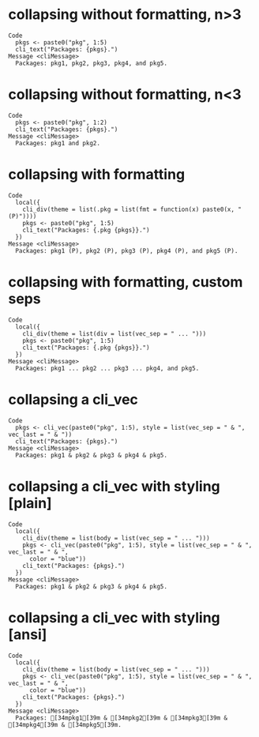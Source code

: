 # collapsing without formatting, n>3

    Code
      pkgs <- paste0("pkg", 1:5)
      cli_text("Packages: {pkgs}.")
    Message <cliMessage>
      Packages: pkg1, pkg2, pkg3, pkg4, and pkg5.

# collapsing without formatting, n<3

    Code
      pkgs <- paste0("pkg", 1:2)
      cli_text("Packages: {pkgs}.")
    Message <cliMessage>
      Packages: pkg1 and pkg2.

# collapsing with formatting

    Code
      local({
        cli_div(theme = list(.pkg = list(fmt = function(x) paste0(x, " (P)"))))
        pkgs <- paste0("pkg", 1:5)
        cli_text("Packages: {.pkg {pkgs}}.")
      })
    Message <cliMessage>
      Packages: pkg1 (P), pkg2 (P), pkg3 (P), pkg4 (P), and pkg5 (P).

# collapsing with formatting, custom seps

    Code
      local({
        cli_div(theme = list(div = list(vec_sep = " ... ")))
        pkgs <- paste0("pkg", 1:5)
        cli_text("Packages: {.pkg {pkgs}}.")
      })
    Message <cliMessage>
      Packages: pkg1 ... pkg2 ... pkg3 ... pkg4, and pkg5.

# collapsing a cli_vec

    Code
      pkgs <- cli_vec(paste0("pkg", 1:5), style = list(vec_sep = " & ", vec_last = " & "))
      cli_text("Packages: {pkgs}.")
    Message <cliMessage>
      Packages: pkg1 & pkg2 & pkg3 & pkg4 & pkg5.

# collapsing a cli_vec with styling [plain]

    Code
      local({
        cli_div(theme = list(body = list(vec_sep = " ... ")))
        pkgs <- cli_vec(paste0("pkg", 1:5), style = list(vec_sep = " & ", vec_last = " & ",
          color = "blue"))
        cli_text("Packages: {pkgs}.")
      })
    Message <cliMessage>
      Packages: pkg1 & pkg2 & pkg3 & pkg4 & pkg5.

# collapsing a cli_vec with styling [ansi]

    Code
      local({
        cli_div(theme = list(body = list(vec_sep = " ... ")))
        pkgs <- cli_vec(paste0("pkg", 1:5), style = list(vec_sep = " & ", vec_last = " & ",
          color = "blue"))
        cli_text("Packages: {pkgs}.")
      })
    Message <cliMessage>
      Packages: [34mpkg1[39m & [34mpkg2[39m & [34mpkg3[39m & [34mpkg4[39m & [34mpkg5[39m.

